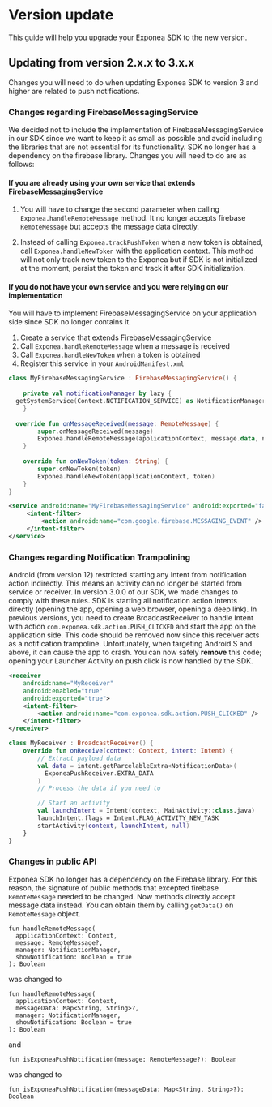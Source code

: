 
# Version update

This guide will help you upgrade your Exponea SDK to the new version.

## Updating from version 2.x.x to 3.x.x
 Changes you will need to do when updating Exponea SDK to version 3 and higher are related to push notifications.


### Changes regarding FirebaseMessagingService

 We decided not to include the implementation of FirebaseMessagingService in our SDK since we want to keep it as small as possible and avoid including the libraries that are not essential for its functionality. SDK no longer has a dependency on the firebase library. Changes you will need to do are as follows:

 #### If you are already using your own service that extends FirebaseMessagingService

1. You will have to change the second parameter when calling `Exponea.handleRemoteMessage` method. It no longer accepts firebase `RemoteMessage` but accepts the message data directly.

2. Instead of calling `Exponea.trackPushToken` when a new token is obtained, call `Exponea.handleNewToken` with the application context. This method will not only track new token to the Exponea but if SDK is not initialized at the moment, persist the token and track it after SDK initialization. 

#### If you do not have your own service and you were relying on our implementation
You will have to implement FirebaseMessagingService on your application side since SDK no longer contains it.
1. Create a service that extends FirebaseMessagingService
2. Call `Exponea.handleRemoteMessage` when a message is received
3. Call `Exponea.handleNewToken` when a token is obtained
4. Register this service in your `AndroidManifest.xml`

```kotlin 
class MyFirebaseMessagingService : FirebaseMessagingService() {  
  
    private val notificationManager by lazy {  
  getSystemService(Context.NOTIFICATION_SERVICE) as NotificationManager  
    }  
  
  override fun onMessageReceived(message: RemoteMessage) {  
        super.onMessageReceived(message)  
        Exponea.handleRemoteMessage(applicationContext, message.data, notificationManager)  
    }  
  
    override fun onNewToken(token: String) {  
        super.onNewToken(token)  
        Exponea.handleNewToken(applicationContext, token)  
    }  
}
```

``` xml
<service android:name="MyFirebaseMessagingService" android:exported="false">  
	 <intent-filter> 
		 <action android:name="com.google.firebase.MESSAGING_EVENT" />  
	 </intent-filter>
</service>
```

### Changes regarding Notification Trampolining
Android (from version 12) restricted starting any Intent from notification action indirectly. This means an activity can no longer be started from service or receiver. In version 3.0.0 of our SDK, we made changes to comply with these rules. SDK is starting all notification action Intents directly (opening the app, opening a web browser, opening a deep link). In previous versions, you need to create BroadcastReceiver to handle Intent with action `com.exponea.sdk.action.PUSH_CLICKED` and start the app on the application side. This code should be removed now since this receiver acts as a notification trampoline. Unfortunately, when targeting Android S and above, it can cause the app to crash.  You can now safely **remove** this code; opening your Launcher Activity on push click is now handled by the SDK.

``` xml
<receiver
    android:name="MyReceiver"
    android:enabled="true"
    android:exported="true">
    <intent-filter>
        <action android:name="com.exponea.sdk.action.PUSH_CLICKED" />
    </intent-filter>
</receiver>
```

``` kotlin
class MyReceiver : BroadcastReceiver() {
    override fun onReceive(context: Context, intent: Intent) {
        // Extract payload data
        val data = intent.getParcelableExtra<NotificationData>(
          ExponeaPushReceiver.EXTRA_DATA
        )
        // Process the data if you need to

        // Start an activity
        val launchIntent = Intent(context, MainActivity::class.java)
        launchIntent.flags = Intent.FLAG_ACTIVITY_NEW_TASK
        startActivity(context, launchIntent, null)
    }
}
```

### Changes in public API

Exponea SDK no longer has a dependency on the Firebase library. For this reason, the signature of public methods that excepted firebase `RemoteMessage` needed to be changed. Now methods directly accept message data instead. You can obtain them by calling `getData()` on `RemoteMessage` object.

```
fun handleRemoteMessage(
  applicationContext: Context,  
  message: RemoteMessage?, 
  manager: NotificationManager,  
  showNotification: Boolean = true  
): Boolean
```
 was changed to
```
fun handleRemoteMessage(  
  applicationContext: Context,  
  messageData: Map<String, String>?,  
  manager: NotificationManager,  
  showNotification: Boolean = true  
): Boolean
```

and 

`fun isExponeaPushNotification(message: RemoteMessage?): Boolean`

was changed to 	

`fun isExponeaPushNotification(messageData: Map<String, String>?): Boolean`